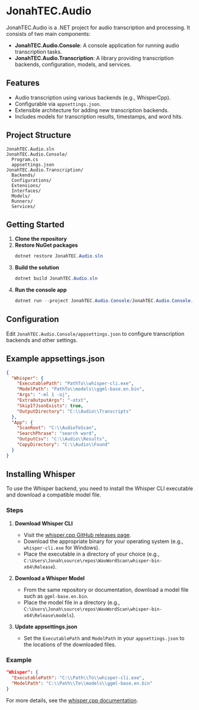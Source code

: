 # JonahTEC.Audio

JonahTEC.Audio is a .NET project for audio transcription and processing. It consists of two main components:

- **JonahTEC.Audio.Console**: A console application for running audio transcription tasks.
- **JonahTEC.Audio.Transcription**: A library providing transcription backends, configuration, models, and services.

## Features

- Audio transcription using various backends (e.g., WhisperCpp).
- Configurable via `appsettings.json`.
- Extensible architecture for adding new transcription backends.
- Includes models for transcription results, timestamps, and word hits.

## Project Structure

```
JonahTEC.Audio.sln
JonahTEC.Audio.Console/
  Program.cs
  appsettings.json
JonahTEC.Audio.Transcription/
  Backends/
  Configurations/
  Extensions/
  Interfaces/
  Models/
  Runners/
  Services/
```

## Getting Started

1. **Clone the repository**
2. **Restore NuGet packages**
   ```powershell
   dotnet restore JonahTEC.Audio.sln
   ```
3. **Build the solution**
   ```powershell
   dotnet build JonahTEC.Audio.sln
   ```
4. **Run the console app**
   ```powershell
   dotnet run --project JonahTEC.Audio.Console/JonahTEC.Audio.Console.csproj
   ```

## Configuration

Edit `JonahTEC.Audio.Console/appsettings.json` to configure transcription backends and other settings.

## Example appsettings.json

```json
{
  "Whisper": {
    "ExecutablePath": "PathTo\\whisper-cli.exe",
    "ModelPath": "PathTo\\models\\ggml-base.en.bin",
    "Args": "-ml 1 -oj",
    "ExtraOutputArgs": "-otxt",
    "SkipIfJsonExists": true,
    "OutputDirectory": "C:\\Audio\\Transcripts"
  },
  "App": {
    "ScanRoot": "C:\\AudioToScan",
    "SearchPhrase": "search word",
    "OutputCsv": "C:\\Audio\\Results",
    "CopyDirectory": "C:\\Audio\\Found"
  }
}
```

## Installing Whisper

To use the Whisper backend, you need to install the Whisper CLI executable and download a compatible model file.

### Steps

1. **Download Whisper CLI**

   - Visit the [whisper.cpp GitHub releases page](https://github.com/ggerganov/whisper.cpp/releases).
   - Download the appropriate binary for your operating system (e.g., `whisper-cli.exe` for Windows).
   - Place the executable in a directory of your choice (e.g., `C:\Users\Jonah\source\repos\WavWordScan\whisper-bin-x64\Release`).

2. **Download a Whisper Model**

   - From the same repository or documentation, download a model file such as `ggml-base.en.bin`.
   - Place the model file in a directory (e.g., `C:\Users\Jonah\source\repos\WavWordScan\whisper-bin-x64\Release\models`).

3. **Update appsettings.json**
   - Set the `ExecutablePath` and `ModelPath` in your `appsettings.json` to the locations of the downloaded files.

### Example

```json
"Whisper": {
  "ExecutablePath": "C:\\Path\\To\\whisper-cli.exe",
  "ModelPath": "C:\\Path\\To\\models\\ggml-base.en.bin"
}
```

For more details, see the [whisper.cpp documentation](https://github.com/ggerganov/whisper.cpp).
